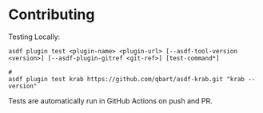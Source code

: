 # Contributing

Testing Locally:

```shell
asdf plugin test <plugin-name> <plugin-url> [--asdf-tool-version <version>] [--asdf-plugin-gitref <git-ref>] [test-command*]

#
asdf plugin test krab https://github.com/qbart/asdf-krab.git "krab --version"
```

Tests are automatically run in GitHub Actions on push and PR.
